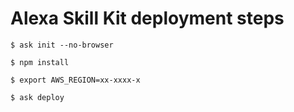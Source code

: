# Alexa Skill Kit deployment steps

```
$ ask init --no-browser

$ npm install

$ export AWS_REGION=xx-xxxx-x

$ ask deploy
```
